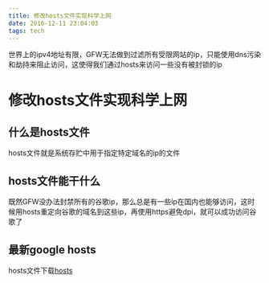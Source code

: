 ```yaml
---
title: 修改hosts文件实现科学上网
date: 2016-12-11 23:04:03
tags: tech
---
```


世界上的ipv4地址有限，GFW无法做到过滤所有受限网站的ip，只能使用dns污染和劫持来阻止访问，这使得我们通过hosts来访问一些没有被封锁的ip

<!--more-->

# 修改hosts文件实现科学上网
## 什么是hosts文件
hosts文件就是系统存贮中用于指定特定域名的ip的文件

## hosts文件能干什么
既然GFW没办法封禁所有的谷歌ip，那么总是有一些ip在国内也能够访问，这时候用hosts重定向谷歌的域名到这些ip，再使用https避免dpi，就可以成功访问谷歌了


## 最新google hosts
hosts文件下载[hosts]( https://manyang901.github.io/2016/12/11/修改hosts文件实现科学上网/hosts)